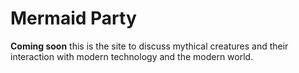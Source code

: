 # Mermaid Party

**Coming soon** this is the site to discuss mythical creatures and their interaction with modern technology and the modern world.

